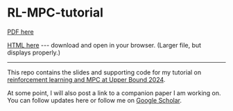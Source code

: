 # RL-MPC-tutorial

[PDF here](./slides/slides.pdf)

[HTML here](./slides/slides.html) --- download and open in your browser. (Larger file, but displays properly.)

---
 
This repo contains the slides and supporting code for my tutorial on [reinforcement learning and MPC at Upper Bound 2024](https://www.upperbound.ai/speakers/SPEWNJXVTAX).

At some point, I will also post a link to a companion paper I am working on. You can follow updates here or follow me on [Google Scholar](https://scholar.google.com/citations?user=Fe9p7QoAAAAJ&hl).

